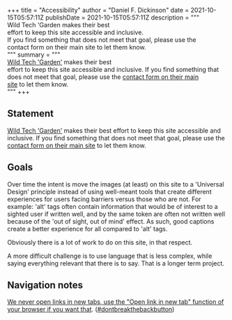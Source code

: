 +++
title = "Accessibility"
author = "Daniel F. Dickinson"
date = 2021-10-15T05:57:11Z
publishDate = 2021-10-15T05:57:11Z
description = """\
Wild Tech 'Garden makes their best \
effort to keep this site accessible and inclusive. \
If you find something that does not meet that goal, please use the \
contact form on their main site to let them know.\
"""
summary = """\
[Wild Tech 'Garden'](https://www.wildtechgarden.ca/about/) makes their best \
effort to keep this site accessible and inclusive. If you find something that \
does not meet that goal, please use the [contact form on their main \
site](https://www.wildtechgarden.ca/about/contact/) to let them know.\
"""
+++

## Statement

[Wild Tech 'Garden'](https://www.wildtechgarden.ca/about/) makes their best
effort to keep this site accessible and inclusive. If you find something that
does not meet that goal, please use the [contact form on their main
site](https://www.wildtechgarden.ca/about/contact/) to let them know.

## Goals

Over time the intent is move the images (at least) on this site to a
'Universal Design' principle instead of using well-meant tools that create
different experiences for users facing barriers versus those who are not. For
example: 'alt' tags often contain information that would be of interest to a
sighted user if written well, and by the same token are often not written well
because of the 'out of sight, out of mind' effect. As such, good captions create
a better experience for all compared to 'alt' tags.

Obviously there is a lot of work to do on this site, in that respect.

A more difficult challenge is to use language that is less complex, while saying
everything relevant that there is to say. That is a longer term project.

## Navigation notes

[We never open links in new tabs, use the "Open link in new tab" function of
your browser if you want
that](https://www.danielfdickinson.ca/blog/accessible-design-no-blank/).
([#dontbreakthebackbutton](https://www.linkedin.com/feed/hashtag/?keywords=dontbreakthebackbutton))
